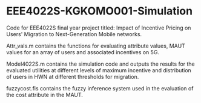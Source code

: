 # EEE4022S-KGKOMO001-Simulation
Code for EEE4022S final year project titled: Impact of Incentive Pricing on Users' Migration to Next-Generation Mobile networks.

Attr_vals.m contains the functions for evaluating attribute values, MAUT values for an array of users and associated incentives on 5G.

Model4022S.m contains the simulation code and outputs the results for the evaluated utilities at different levels of maximum incentive and distribution of users in HWN at different thresholds for migration.

fuzzycost.fis contains the fuzzy inference system used in the evaluation of the cost attribute in the MAUT.
